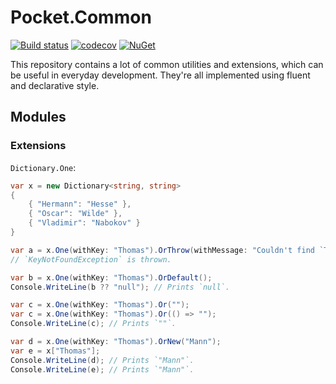 # Pocket.Common

[![Build status](https://ci.appveyor.com/api/projects/status/kwed1k33oxbs8a0j/branch/master?svg=true)](https://ci.appveyor.com/project/JoshuaLight/pocket-common/branch/master)
[![codecov](https://codecov.io/gh/JoshuaLight/Pocket.Common/branch/master/graph/badge.svg)](https://codecov.io/gh/JoshuaLight/Pocket.Common)
[![NuGet](https://img.shields.io/nuget/v/Pocket.Common.svg)](https://www.nuget.org/packages/Pocket.Common)

This repository contains a lot of common utilities and extensions, which can be useful in everyday development. They're all implemented using fluent and declarative style.

## Modules

### Extensions

`Dictionary.One`:
```cs
var x = new Dictionary<string, string>
{
    { "Hermann": "Hesse" },
    { "Oscar": "Wilde" },
    { "Vladimir": "Nabokov" }
}

var a = x.One(withKey: "Thomas").OrThrow(withMessage: "Couldn't find `Thomas`.");
// `KeyNotFoundException` is thrown.

var b = x.One(withKey: "Thomas").OrDefault();
Console.WriteLine(b ?? "null"); // Prints `null`.

var c = x.One(withKey: "Thomas").Or("");
var c = x.One(withKey: "Thomas").Or(() => "");
Console.WriteLine(c); // Prints `""`.

var d = x.One(withKey: "Thomas").OrNew("Mann");
var e = x["Thomas"];
Console.WriteLine(d); // Prints `"Mann"`.
Console.WriteLine(e); // Prints `"Mann"`.
```



